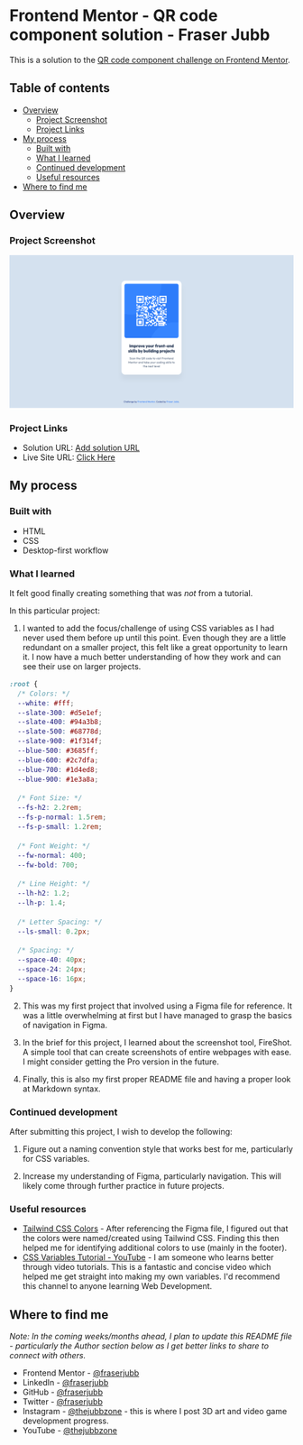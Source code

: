 # Frontend Mentor - QR code component solution - Fraser Jubb

This is a solution to the [QR code component challenge on Frontend Mentor](https://www.frontendmentor.io/challenges/qr-code-component-iux_sIO_H).

## Table of contents

- [Overview](#overview)
  - [Project Screenshot](#project-screenshot)
  - [Project Links](#project-links)
- [My process](#my-process)
  - [Built with](#built-with)
  - [What I learned](#what-i-learned)
  - [Continued development](#continued-development)
  - [Useful resources](#useful-resources)
- [Where to find me](#where-to-find-me)

## Overview

### Project Screenshot

![Screenshot of solution](/images/solution-fraser.png)

### Project Links

- Solution URL: [Add solution URL](https://your-solution-url.com)
- Live Site URL: [Click Here](https://fm-qrcodecomponent-fraser.netlify.app/)

## My process

### Built with

- HTML
- CSS
- Desktop-first workflow

### What I learned

It felt good finally creating something that was _not_ from a tutorial.

In this particular project:

1. I wanted to add the focus/challenge of using CSS variables as I had never used them before up until this point. Even though they are a little redundant on a smaller project, this felt like a great opportunity to learn it. I now have a much better understanding of how they work and can see their use on larger projects.

```css
:root {
  /* Colors: */
  --white: #fff;
  --slate-300: #d5e1ef;
  --slate-400: #94a3b8;
  --slate-500: #68778d;
  --slate-900: #1f314f;
  --blue-500: #3685ff;
  --blue-600: #2c7dfa;
  --blue-700: #1d4ed8;
  --blue-900: #1e3a8a;

  /* Font Size: */
  --fs-h2: 2.2rem;
  --fs-p-normal: 1.5rem;
  --fs-p-small: 1.2rem;

  /* Font Weight: */
  --fw-normal: 400;
  --fw-bold: 700;

  /* Line Height: */
  --lh-h2: 1.2;
  --lh-p: 1.4;

  /* Letter Spacing: */
  --ls-small: 0.2px;

  /* Spacing: */
  --space-40: 40px;
  --space-24: 24px;
  --space-16: 16px;
}
```

2. This was my first project that involved using a Figma file for reference. It was a little overwhelming at first but I have managed to grasp the basics of navigation in Figma.

3. In the brief for this project, I learned about the screenshot tool, FireShot. A simple tool that can create screenshots of entire webpages with ease. I might consider getting the Pro version in the future.

4. Finally, this is also my first proper README file and having a proper look at Markdown syntax.

### Continued development

After submitting this project, I wish to develop the following:

1. Figure out a naming convention style that works best for me, particularly for CSS variables.

2. Increase my understanding of Figma, particularly navigation. This will likely come through further practice in future projects.

### Useful resources

- [Tailwind CSS Colors](https://tailwindcss.com/docs/customizing-colors) - After referencing the Figma file, I figured out that the colors were named/created using Tailwind CSS. Finding this then helped me for identifying additional colors to use (mainly in the footer).
- [CSS Variables Tutorial - YouTube](https://www.youtube.com/watch?v=oZPR_78wCnY) - I am someone who learns better through video tutorials. This is a fantastic and concise video which helped me get straight into making my own variables. I'd recommend this channel to anyone learning Web Development.

## Where to find me

_Note: In the coming weeks/months ahead, I plan to update this README file - particularly the Author section below as I get better links to share to connect with others._

- Frontend Mentor - [@fraserjubb](https://www.frontendmentor.io/profile/fraserjubb)
- LinkedIn - [@fraserjubb](https://www.linkedin.com/in/fraser-jubb/)
- GitHub - [@fraserjubb](https://github.com/fraserjubb)
- Twitter - [@fraserjubb](https://www.twitter.com/fraserjubb)
- Instagram - [@thejubbzone](https://www.instagram.com/thejubbzone/) - this is where I post 3D art and video game development progress.
- YouTube - [@thejubbzone](https://www.youtube.com/@thejubbzone2374/)
